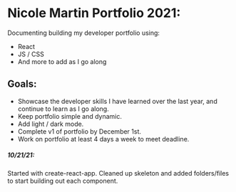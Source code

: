 # Nicole Martin Portfolio 2021:
Documenting building my developer portfolio using:
- React
- JS / CSS
- And more to add as I go along

## Goals:
- Showcase the developer skills I have learned over the last year, and continue to learn as I go along. 
- Keep portfolio simple and dynamic.
- Add light / dark mode.
- Complete v1 of portfolio by December 1st. 
- Work on portfolio at least 4 days a week to meet deadline.

##### 10/21/21:
Started with create-react-app. Cleaned up skeleton and added folders/files to start building out each component.